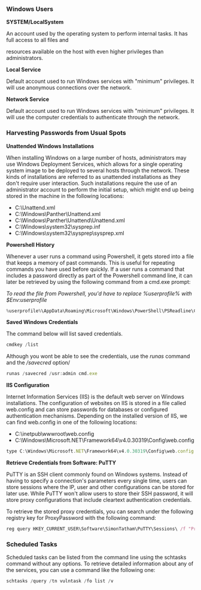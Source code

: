 ### Windows Users

**SYSTEM/LocalSystem**

An account used by the operating system to perform internal tasks. It has full access to all files and 

resources available on the host with even higher privileges than administrators.

**Local Service**

Default account used to run Windows services with "minimum" privileges. It will use anonymous connections over the network.

**Network Service**

Default account used to run Windows services with "minimum" privileges. It will use the computer credentials to authenticate through the network.

### Harvesting Passwords from Usual Spots

**Unattended Windows Installations**

When installing Windows on a large number of hosts, administrators may use Windows Deployment Services, which allows for a single operating system image to be deployed to several hosts through the network. These kinds of installations are referred to as unattended installations as they don't require user interaction. Such installations require the use of an administrator account to perform the initial setup, which might end up being stored in the machine in the following locations:

- C:\Unattend.xml
- C:\Windows\Panther\Unattend.xml
- C:\Windows\Panther\Unattend\Unattend.xml
- C:\Windows\system32\sysprep.inf
- C:\Windows\system32\sysprep\sysprep.xml

**Powershell History**

Whenever a user runs a command using Powershell, it gets stored into a file that keeps a memory of past commands. This is useful for repeating commands you have used before quickly. If a user runs a command that includes a password directly as part of the Powershell command line, it can later be retrieved by using the following command from a cmd.exe prompt:

*To read the file from Powershell, you'd have to replace %userprofile% with $Env:userprofile*
```JavaScript
%userprofile%\AppData\Roaming\Microsoft\Windows\PowerShell\PSReadline\ConsoleHost_history.txt
```

**Saved Windows Credentials**

The command below will list saved credentials. 

```JavaScript
cmdkey /list
```

Although you wont be able to see the credentials, use the *runas* command and the */savecred* option/
```JavaScript
runas /savecred /usr:admin cmd.exe
```

**IIS Configuration**

Internet Information Services (IIS) is the default web server on Windows installations. The configuration of websites on IIS is stored in a file called web.config and can store passwords for databases or configured authentication mechanisms. Depending on the installed version of IIS, we can find web.config in one of the following locations:

- C:\inetpub\wwwroot\web.config
- C:\Windows\Microsoft.NET\Framework64\v4.0.30319\Config\web.config

```JavaScript
type C:\Windows\Microsoft.NET\Framework64\v4.0.30319\Config\web.config | findstr connectionString
```

**Retrieve Credentials from Software: PuTTY**

PuTTY is an SSH client commonly found on Windows systems. Instead of having to specify a connection's parameters every single time, users can store sessions where the IP, user and other configurations can be stored for later use. While PuTTY won't allow users to store their SSH password, it will store proxy configurations that include cleartext authentication credentials.

To retrieve the stored proxy credentials, you can search under the following registry key for ProxyPassword with the following command:

```JavaScript
reg query HKEY_CURRENT_USER\Software\SimonTatham\PuTTY\Sessions\ /f "Proxy" /s
```

### Scheduled Tasks

Scheduled tasks can be listed from the command line using the schtasks command without any options. To retrieve detailed information about any of the services, you can use a command like the following one:

```JavaScript
schtasks /query /tn vulntask /fo list /v
```



```JavaScript

```
